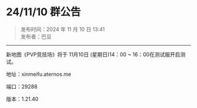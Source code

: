 # 24/11/10 群公告

> 发布时间：2024 年 11 月 10 日 13:41  
  发布者：巴豆

---

新地图《PVP竞技场》将于 11月10日 (星期日)14：00 ~ 16：00在测试服开启测试。

地址：xinmeifu.aternos.me

端口：29288

版本：1.21.40